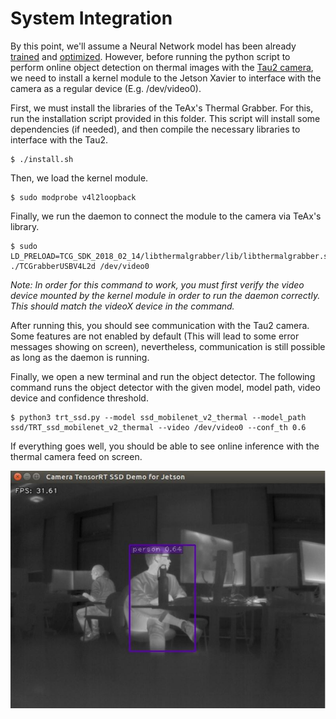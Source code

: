 System Integration
====================================

By this point, we'll assume a Neural Network model has been already [trained](../tensorflow_training/) and [optimized](../tensorrt/). However, before running the python script to perform online object detection on thermal images with the [Tau2 camera](../CAD/), we need to install a kernel module to the Jetson Xavier to interface with the camera as a regular device (E.g. /dev/video0).

First, we must install the libraries of the TeAx's Thermal Grabber. For this, run the installation script provided in this folder. This script will install some dependencies (if needed), and then compile the necessary libraries to interface with the Tau2. 

```
$ ./install.sh
```

Then, we load the kernel module. 

```
$ sudo modprobe v4l2loopback
```

Finally, we run the daemon to connect the module to the camera via TeAx's library.

```
$ sudo LD_PRELOAD=TCG_SDK_2018_02_14/libthermalgrabber/lib/libthermalgrabber.so ./TCGrabberUSBV4L2d /dev/video0
```

*Note: In order for this command to work, you must first verify the video device mounted by the kernel module in order to run the daemon correctly. This should match the videoX device in the command.*

After running this, you should see communication with the Tau2 camera. Some features are not enabled by default (This will lead to some error messages showing on screen), nevertheless, communication is still possible as long as the daemon is running.


Finally, we open a new terminal and run the object detector. The following command runs the object detector with the given model, model path, video device and confidence threshold. 

```
$ python3 trt_ssd.py --model ssd_mobilenet_v2_thermal --model_path ssd/TRT_ssd_mobilenet_v2_thermal --video /dev/video0 --conf_th 0.6
```

If everything goes well, you should be able to see online inference with the thermal camera feed on screen.

![TensorRT_workflow](docs/thermal_capture.JPG)